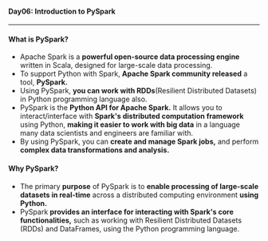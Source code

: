 #### Day06:  Introduction to PySpark
---

#### What is PySpark?
- Apache Spark is a **powerful open-source data processing engine** written in Scala, designed for large-scale data processing.
- To support Python with Spark, **Apache Spark community released** a tool, **PySpark.** 
- Using PySpark, **you can work with RDDs**(Resilient Distributed Datasets) in Python programming language also.
- PySpark is the **Python API for Apache Spark.** It allows you to interact/interface with **Spark's distributed computation framework** using Python, **making it easier to work with big data** in a language many data scientists and engineers are familiar with. 
- By using PySpark, you can **create and manage Spark jobs,** and perform **complex data transformations and analysis.**

#### Why PySpark?
- The primary **purpose** of PySpark is to **enable processing of large-scale datasets in real-time** across a distributed computing environment **using Python.** 
- PySpark **provides an interface for interacting with Spark's core functionalities,** such as working with Resilient Distributed Datasets (RDDs) and DataFrames, using the Python programming language.
